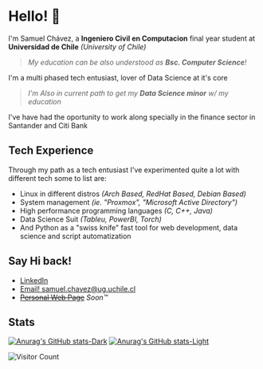 # Hello! 🚀

I'm Samuel Chávez, a **Ingeniero Civil en Computacion** final year student at **Universidad de Chile** _(University of Chile)_
> _My education can be also understood as **Bsc. Computer Science**!_

I'm a multi phased tech entusiast, lover of Data Science at it's core
> _I'm Also in current path to get my **Data Science minor** w/ my education_

I've have had the oportunity to work along specially in the finance sector in Santander and Citi Bank

## Tech Experience

Through my path as a tech entusiast I've experimented quite a lot with different tech some to list are:

- Linux in different distros _(Arch Based, RedHat Based, Debian Based)_
- System management _(ie. "Proxmox", "Microsoft Active Directory")_ 
- High performance programming languages _(C, C++, Java)_
- Data Science Suit _(Tableu, PowerBI, Torch)_
- And Python as a "swiss knife" fast tool for web development, data science and script automatization

## Say Hi back!


- [LinkedIn](https://www.linkedin.com/in/schavezf/)
- [Email! samuel.chavez@ug.uchile.cl](mailto:samuel.chavez@ug.uchile.cl)
- ~~[Personal Web Page](https://sicf.cl)~~ _Soon™_

## Stats

[![Anurag's GitHub stats-Dark](https://github-readme-stats.vercel.app/api?username=fx-samu&show_icons=true&theme=dark#gh-dark-mode-only)](https://github.com/anuraghazra/github-readme-stats#gh-dark-mode-only)
[![Anurag's GitHub stats-Light](https://github-readme-stats.vercel.app/api?username=fx-samu&show_icons=true&theme=default#gh-light-mode-only)](https://github.com/anuraghazra/github-readme-stats#gh-light-mode-only)


![Visitor Count](https://komarev.com/ghpvc/?username=fx-samu)
<!-- 
- 👋 Hi, I'm @fx-Samu
- 👀 I'm interested in coding
- 🌱 I'm currently learning computer engieneering
- 💞️ I'm looking to collaborate on whatever you want me in!
- 📫 How to reach me: by my college institutional email samuel.chavez@ug.uchile.cl -->
